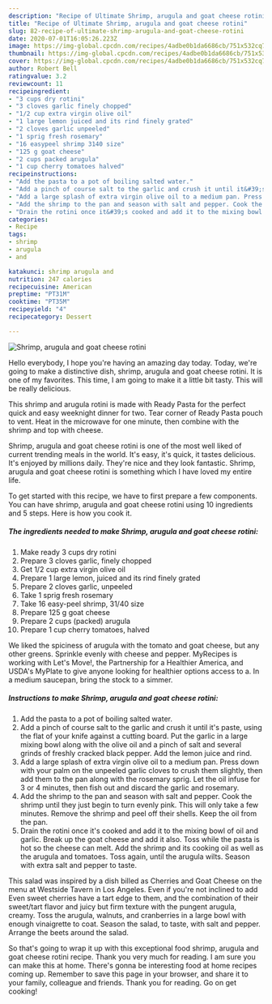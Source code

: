 ```yaml
---
description: "Recipe of Ultimate Shrimp, arugula and goat cheese rotini"
title: "Recipe of Ultimate Shrimp, arugula and goat cheese rotini"
slug: 82-recipe-of-ultimate-shrimp-arugula-and-goat-cheese-rotini
date: 2020-07-01T16:05:26.223Z
image: https://img-global.cpcdn.com/recipes/4adbe0b1da6686cb/751x532cq70/shrimp-arugula-and-goat-cheese-rotini-recipe-main-photo.jpg
thumbnail: https://img-global.cpcdn.com/recipes/4adbe0b1da6686cb/751x532cq70/shrimp-arugula-and-goat-cheese-rotini-recipe-main-photo.jpg
cover: https://img-global.cpcdn.com/recipes/4adbe0b1da6686cb/751x532cq70/shrimp-arugula-and-goat-cheese-rotini-recipe-main-photo.jpg
author: Robert Bell
ratingvalue: 3.2
reviewcount: 11
recipeingredient:
- "3 cups dry rotini"
- "3 cloves garlic finely chopped"
- "1/2 cup extra virgin olive oil"
- "1 large lemon juiced and its rind finely grated"
- "2 cloves garlic unpeeled"
- "1 sprig fresh rosemary"
- "16 easypeel shrimp 3140 size"
- "125 g goat cheese"
- "2 cups packed arugula"
- "1 cup cherry tomatoes halved"
recipeinstructions:
- "Add the pasta to a pot of boiling salted water."
- "Add a pinch of course salt to the garlic and crush it until it&#39;s paste, using the flat of your knife against a cutting board. Put the garlic in a large mixing bowl along with the olive oil and a pinch of salt and several grinds of freshly cracked black pepper. Add the lemon juice and rind."
- "Add a large splash of extra virgin olive oil to a medium pan. Press down with your palm on the unpeeled garlic cloves to crush them slightly, then add them to the pan along with the rosemary sprig. Let the oil infuse for 3 or 4 minutes, then fish out and discard the garlic and rosemary."
- "Add the shrimp to the pan and season with salt and pepper. Cook the shrimp until they just begin to turn evenly pink. This will only take a few minutes. Remove the shrimp and peel off their shells. Keep the oil from the pan."
- "Drain the rotini once it&#39;s cooked and add it to the mixing bowl of oil and garlic. Break up the goat cheese and add it also. Toss while the pasta is hot so the cheese can melt. Add the shrimp and its cooking oil as well as the arugula and tomatoes. Toss again, until the arugula wilts. Season with extra salt and pepper to taste."
categories:
- Recipe
tags:
- shrimp
- arugula
- and

katakunci: shrimp arugula and 
nutrition: 247 calories
recipecuisine: American
preptime: "PT31M"
cooktime: "PT35M"
recipeyield: "4"
recipecategory: Dessert

---
```



![Shrimp, arugula and goat cheese rotini](https://img-global.cpcdn.com/recipes/4adbe0b1da6686cb/751x532cq70/shrimp-arugula-and-goat-cheese-rotini-recipe-main-photo.jpg)

Hello everybody, I hope you're having an amazing day today. Today, we're going to make a distinctive dish, shrimp, arugula and goat cheese rotini. It is one of my favorites. This time, I am going to make it a little bit tasty. This will be really delicious.

This shrimp and arugula rotini is made with Ready Pasta for the perfect quick and easy weeknight dinner for two. Tear corner of Ready Pasta pouch to vent. Heat in the microwave for one minute, then combine with the shrimp and top with cheese.

Shrimp, arugula and goat cheese rotini is one of the most well liked of current trending meals in the world. It's easy, it's quick, it tastes delicious. It's enjoyed by millions daily. They're nice and they look fantastic. Shrimp, arugula and goat cheese rotini is something which I have loved my entire life.


To get started with this recipe, we have to first prepare a few components. You can have shrimp, arugula and goat cheese rotini using 10 ingredients and 5 steps. Here is how you cook it.

<!--inarticleads1-->

##### The ingredients needed to make Shrimp, arugula and goat cheese rotini:

1. Make ready 3 cups dry rotini
1. Prepare 3 cloves garlic, finely chopped
1. Get 1/2 cup extra virgin olive oil
1. Prepare 1 large lemon, juiced and its rind finely grated
1. Prepare 2 cloves garlic, unpeeled
1. Take 1 sprig fresh rosemary
1. Take 16 easy-peel shrimp, 31/40 size
1. Prepare 125 g goat cheese
1. Prepare 2 cups (packed) arugula
1. Prepare 1 cup cherry tomatoes, halved


We liked the spiciness of arugula with the tomato and goat cheese, but any other greens. Sprinkle evenly with cheese and pepper. MyRecipes is working with Let&#39;s Move!, the Partnership for a Healthier America, and USDA&#39;s MyPlate to give anyone looking for healthier options access to a. In a medium saucepan, bring the stock to a simmer. 

<!--inarticleads2-->

##### Instructions to make Shrimp, arugula and goat cheese rotini:

1. Add the pasta to a pot of boiling salted water.
1. Add a pinch of course salt to the garlic and crush it until it&#39;s paste, using the flat of your knife against a cutting board. Put the garlic in a large mixing bowl along with the olive oil and a pinch of salt and several grinds of freshly cracked black pepper. Add the lemon juice and rind.
1. Add a large splash of extra virgin olive oil to a medium pan. Press down with your palm on the unpeeled garlic cloves to crush them slightly, then add them to the pan along with the rosemary sprig. Let the oil infuse for 3 or 4 minutes, then fish out and discard the garlic and rosemary.
1. Add the shrimp to the pan and season with salt and pepper. Cook the shrimp until they just begin to turn evenly pink. This will only take a few minutes. Remove the shrimp and peel off their shells. Keep the oil from the pan.
1. Drain the rotini once it&#39;s cooked and add it to the mixing bowl of oil and garlic. Break up the goat cheese and add it also. Toss while the pasta is hot so the cheese can melt. Add the shrimp and its cooking oil as well as the arugula and tomatoes. Toss again, until the arugula wilts. Season with extra salt and pepper to taste.


This salad was inspired by a dish billed as Cherries and Goat Cheese on the menu at Westside Tavern in Los Angeles. Even if you&#39;re not inclined to add Even sweet cherries have a tart edge to them, and the combination of their sweet/tart flavor and juicy but firm texture with the pungent arugula, creamy. Toss the arugula, walnuts, and cranberries in a large bowl with enough vinaigrette to coat. Season the salad, to taste, with salt and pepper. Arrange the beets around the salad. 

So that's going to wrap it up with this exceptional food shrimp, arugula and goat cheese rotini recipe. Thank you very much for reading. I am sure you can make this at home. There's gonna be interesting food at home recipes coming up. Remember to save this page in your browser, and share it to your family, colleague and friends. Thank you for reading. Go on get cooking!
